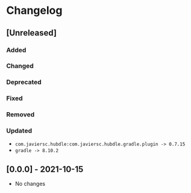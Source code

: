 # Changelog

## [Unreleased]

### Added

### Changed

### Deprecated

### Fixed

### Removed

### Updated

- `com.javiersc.hubdle:com.javiersc.hubdle.gradle.plugin -> 0.7.15`
- `gradle -> 8.10.2`

## [0.0.0] - 2021-10-15

- No changes
